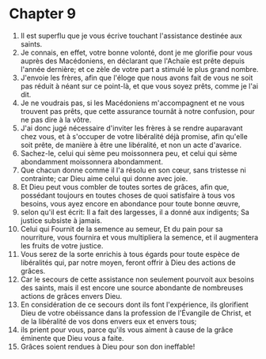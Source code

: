 # Chapter 9

1. Il est superflu que je vous écrive touchant l'assistance destinée aux saints.
2. Je connais, en effet, votre bonne volonté, dont je me glorifie pour vous auprès des Macédoniens, en déclarant que l'Achaïe est prête depuis l'année dernière; et ce zèle de votre part a stimulé le plus grand nombre.
3. J'envoie les frères, afin que l'éloge que nous avons fait de vous ne soit pas réduit à néant sur ce point-là, et que vous soyez prêts, comme je l'ai dit.
4. Je ne voudrais pas, si les Macédoniens m'accompagnent et ne vous trouvent pas prêts, que cette assurance tournât à notre confusion, pour ne pas dire à la vôtre.
5. J'ai donc jugé nécessaire d'inviter les frères à se rendre auparavant chez vous, et à s'occuper de votre libéralité déjà promise, afin qu'elle soit prête, de manière à être une libéralité, et non un acte d'avarice.
6. Sachez-le, celui qui sème peu moissonnera peu, et celui qui sème abondamment moissonnera abondamment.
7. Que chacun donne comme il l'a résolu en son cœur, sans tristesse ni contrainte; car Dieu aime celui qui donne avec joie.
8. Et Dieu peut vous combler de toutes sortes de grâces, afin que, possédant toujours en toutes choses de quoi satisfaire à tous vos besoins, vous ayez encore en abondance pour toute bonne œuvre,
9. selon qu'il est écrit: Il a fait des largesses, il a donné aux indigents; Sa justice subsiste à jamais.
10. Celui qui Fournit de la semence au semeur, Et du pain pour sa nourriture, vous fournira et vous multipliera la semence, et il augmentera les fruits de votre justice.
11. Vous serez de la sorte enrichis à tous égards pour toute espèce de libéralités qui, par notre moyen, feront offrir à Dieu des actions de grâces.
12. Car le secours de cette assistance non seulement pourvoit aux besoins des saints, mais il est encore une source abondante de nombreuses actions de grâces envers Dieu.
13. En considération de ce secours dont ils font l'expérience, ils glorifient Dieu de votre obéissance dans la profession de l'Évangile de Christ, et de la libéralité de vos dons envers eux et envers tous;
14. ils prient pour vous, parce qu'ils vous aiment à cause de la grâce éminente que Dieu vous a faite.
15. Grâces soient rendues à Dieu pour son don ineffable!

